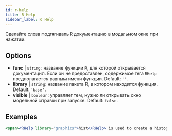 ```yaml
---
id: r-help
title: R Help
sidebar_label: R Help
---
```


Сделайте слова подтягивать R документацию в модальном окне при нажатии.

## Options

* __func__ | `string`: название функции `R`, для которой открывается документация. Если он не предоставлен, содержимое тега `RHelp` предполагается равным имени функции. Default: `''`.
* __library__ | `string`: название пакета R, в котором находится функция. Default: `'base'`.
* __visible__ | `boolean`: управляет тем, нужно ли открывать окно модельной справки при запуске. Default: `false`.


## Examples

```jsx live
<span><RHelp library="graphics">hist</RHelp> is used to create a histogram.</span>
```

